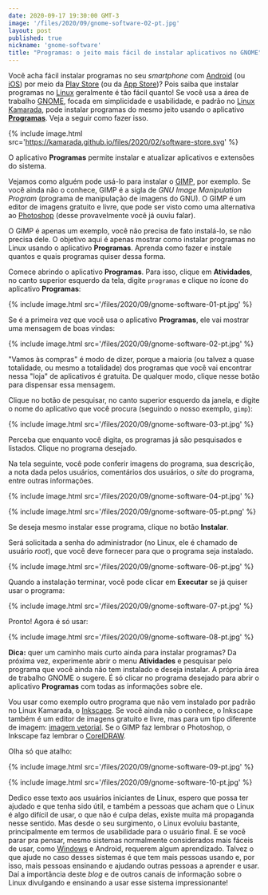 ```yaml
---
date: 2020-09-17 19:30:00 GMT-3
image: '/files/2020/09/gnome-software-02-pt.jpg'
layout: post
published: true
nickname: 'gnome-software'
title: "Programas: o jeito mais fácil de instalar aplicativos no GNOME"
---
```


Você acha fácil instalar programas no seu _smartphone_ com [Android] (ou [iOS]) por meio da [Play Store][play-store] (ou da [App Store][app-store])? Pois saiba que instalar programas no [Linux] geralmente é tão fácil quanto! Se você usa a área de trabalho [GNOME], focada em simplicidade e usabilidade, e padrão no [Linux Kamarada][kamarada-15.2], pode instalar programas do mesmo jeito usando o aplicativo **[Programas][software]**. Veja a seguir como fazer isso.

{% include image.html src='https://kamarada.github.io/files/2020/02/software-store.svg' %}

O aplicativo **Programas** permite instalar e atualizar aplicativos e extensões do sistema.

Vejamos como alguém pode usá-lo para instalar o [GIMP], por exemplo. Se você ainda não o conhece, GIMP é a sigla de _GNU Image Manipulation Program_ (programa de manipulação de imagens do GNU). O GIMP é um editor de imagens gratuito e livre, que pode ser visto como uma alternativa ao [Photoshop] (desse provavelmente você já ouviu falar).

O GIMP é apenas um exemplo, você não precisa de fato instalá-lo, se não precisa dele. O objetivo aqui é apenas mostrar como instalar programas no Linux usando o aplicativo **Programas**. Aprenda como fazer e instale quantos e quais programas quiser dessa forma.

Comece abrindo o aplicativo **Programas**. Para isso, clique em **Atividades**, no canto superior esquerdo da tela, digite `programas` e clique no ícone do aplicativo **Programas**:

{% include image.html src='/files/2020/09/gnome-software-01-pt.jpg' %}

Se é a primeira vez que você usa o aplicativo **Programas**, ele vai mostrar uma mensagem de boas vindas:

{% include image.html src='/files/2020/09/gnome-software-02-pt.jpg' %}

"Vamos às compras" é modo de dizer, porque a maioria (ou talvez a quase totalidade, ou mesmo a totalidade) dos programas que você vai encontrar nessa "loja" de aplicativos é gratuita. De qualquer modo, clique nesse botão para dispensar essa mensagem.

Clique no botão de pesquisar, no canto superior esquerdo da janela, e digite o nome do aplicativo que você procura (seguindo o nosso exemplo, `gimp`):

{% include image.html src='/files/2020/09/gnome-software-03-pt.jpg' %}

Perceba que enquanto você digita, os programas já são pesquisados e listados. Clique no programa desejado.

Na tela seguinte, você pode conferir imagens do programa, sua descrição, a nota dada pelos usuários, comentários dos usuários, o _site_ do programa, entre outras informações.

{% include image.html src='/files/2020/09/gnome-software-04-pt.jpg' %}

{% include image.html src='/files/2020/09/gnome-software-05-pt.png' %}

Se deseja mesmo instalar esse programa, clique no botão **Instalar**.

Será solicitada a senha do administrador (no Linux, ele é chamado de usuário _root_), que você deve fornecer para que o programa seja instalado.

{% include image.html src='/files/2020/09/gnome-software-06-pt.jpg' %}

Quando a instalação terminar, você pode clicar em **Executar** se já quiser usar o programa:

{% include image.html src='/files/2020/09/gnome-software-07-pt.jpg' %}

Pronto! Agora é só usar:

{% include image.html src='/files/2020/09/gnome-software-08-pt.jpg' %}

**Dica:** quer um caminho mais curto ainda para instalar programas? Da próxima vez, experimente abrir o menu **Atividades** e pesquisar pelo programa que você ainda não tem instalado e deseja instalar. A própria área de trabalho GNOME o sugere. É só clicar no programa desejado para abrir o aplicativo **Programas** com todas as informações sobre ele.

Vou usar como exemplo outro programa que não vem instalado por padrão no Linux Kamarada, o [Inkscape]. Se você ainda não o conhece, o Inkscape também é um editor de imagens gratuito e livre, mas para um tipo diferente de imagem: [imagem vetorial][vector-graphics]. Se o GIMP faz lembrar o Photoshop, o Inkscape faz lembrar o [CorelDRAW].

Olha só que atalho:

{% include image.html src='/files/2020/09/gnome-software-09-pt.jpg' %}

{% include image.html src='/files/2020/09/gnome-software-10-pt.jpg' %}

Dedico esse texto aos usuários iniciantes de Linux, espero que possa ter ajudado e que tenha sido útil, e também a pessoas que acham que o Linux é algo difícil de usar, o que não é culpa delas, existe muita má propaganda nesse sentido. Mas desde o seu surgimento, o Linux evoluiu bastante, principalmente em termos de usabilidade para o usuário final. E se você parar pra pensar, mesmo sistemas normalmente considerados mais fáceis de usar, como [Windows] e Android, requerem algum aprendizado. Talvez o que ajude no caso desses sistemas é que tem mais pessoas usando e, por isso, mais pessoas ensinando e ajudando outras pessoas a aprender e usar. Daí a importância deste _blog_ e de outros canais de informação sobre o Linux divulgando e ensinando a usar esse sistema impressionante!

[android]:          https://www.android.com/
[ios]:              https://www.apple.com/br/ios/
[play-store]:       https://play.google.com/store?hl=pt_BR
[app-store]:        https://www.apple.com/br/ios/app-store/
[linux]:            https://www.vivaolinux.com.br/linux/
[gnome]:            https://br.gnome.org/
[kamarada-15.2]:    https://kamarada.github.io/pt/2020/09/11/linux-kamarada-15.2-venha-para-o-lado-verde-elegante-e-moderno-da-forca/
[software]:         https://wiki.gnome.org/Apps/Software
[gimp]:             https://kamarada.github.io/pt/2019/07/12/20-aplicativos-que-voce-pode-usar-do-mesmo-jeito-no-linux-e-no-windows-parte-2/#14-gimp
[photoshop]:        https://www.adobe.com/br/products/photoshop/
[inkscape]:         https://kamarada.github.io/pt/2019/07/12/20-aplicativos-que-voce-pode-usar-do-mesmo-jeito-no-linux-e-no-windows-parte-2/#15-inkscape
[vector-graphics]:  https://pt.wikipedia.org/wiki/Desenho_vetorial
[coreldraw]:        https://www.coreldraw.com/br/
[windows]:          https://www.microsoft.com/pt-br/windows/
